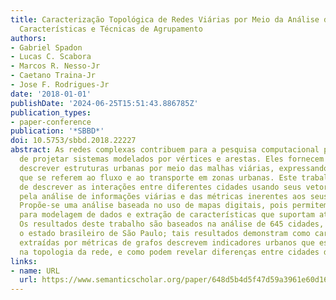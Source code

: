 ```yaml
---
title: Caracterização Topológica de Redes Viárias por Meio da Análise de Vetores de
  Características e Técnicas de Agrupamento
authors:
- Gabriel Spadon
- Lucas C. Scabora
- Marcos R. Nesso-Jr
- Caetano Traina-Jr
- Jose F. Rodrigues-Jr
date: '2018-01-01'
publishDate: '2024-06-25T15:51:43.886785Z'
publication_types:
- paper-conference
publication: '*SBBD*'
doi: 10.5753/sbbd.2018.22227
abstract: As redes complexas contribuem para a pesquisa computacional por sua capacidade
  de projetar sistemas modelados por vértices e arestas. Eles fornecem meios para
  descrever estruturas urbanas por meio das malhas viárias, expressando predicados
  que se referem ao fluxo e ao transporte em zonas urbanas. Este trabalho tem o objetivo
  de descrever as interações entre diferentes cidades usando seus vetores de características
  pela análise de informações viárias e das métricas inerentes aos seus elementos.
  Propõe-se uma análise baseada no uso de mapas digitais, pois permitem abordagens
  para modelagem de dados e extração de características que suportam atividades analíticas.
  Os resultados deste trabalho são baseados na análise de 645 cidades, que formam
  o estado brasileiro de São Paulo; tais resultados demonstram como características
  extraídas por métricas de grafos descrevem indicadores urbanos que estão enraizados
  na topologia da rede, e como podem revelar diferenças entre cidades distintas.
links:
- name: URL
  url: https://www.semanticscholar.org/paper/648d5b4d5f47d59a3961e60d16d2a032780e731f
---
```

